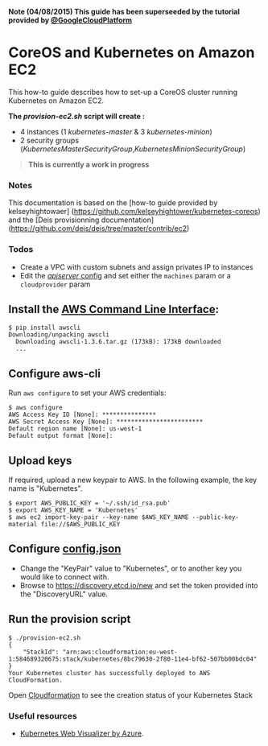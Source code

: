 __Note (04/08/2015) This guide has been superseeded by the tutorial provided by  [@GoogleCloudPlatform](https://github.com/GoogleCloudPlatform/kubernetes/blob/master/docs/getting-started-guides/aws-coreos.md)__

CoreOS and Kubernetes on Amazon EC2
=====================



This how-to guide describes how to set-up a CoreOS cluster running Kubernetes on Amazon EC2.

**The *provision-ec2.sh* script will create :**
- 4 instances (1 *kubernetes-master* & 3 *kubernetes-minion*)
- 2 security groups (*KubernetesMasterSecurityGroup*,*KubernetesMinionSecurityGroup*)


> **This is currently a work in progress**

### Notes
This documentation is based on the [how-to guide provided by kelseyhightowaer] (https://github.com/kelseyhightower/kubernetes-coreos) and the [Deis provisionning documentation] (https://github.com/deis/deis/tree/master/contrib/ec2)

### Todos
- Create a VPC with custom subnets and assign privates IP to instances
- Edit the [*apiserver* config](cloud-init/master.yaml) and set either the `machines` param or a `cloudprovider` param

## Install the [AWS Command Line Interface](https://github.com/aws/aws-cli):
```console
$ pip install awscli
Downloading/unpacking awscli
  Downloading awscli-1.3.6.tar.gz (173kB): 173kB downloaded
  ...
```

## Configure aws-cli
Run `aws configure` to set your AWS credentials:
```console
$ aws configure
AWS Access Key ID [None]: ***************
AWS Secret Access Key [None]: ************************
Default region name [None]: us-west-1
Default output format [None]:
```

## Upload keys
If required, upload a new keypair to AWS. In the following example, the key name is "Kubernetes".
```console
$ export AWS_PUBLIC_KEY = '~/.ssh/id_rsa.pub'
$ export AWS_KEY_NAME = 'Kubernetes'
$ aws ec2 import-key-pair --key-name $AWS_KEY_NAME --public-key-material file://$AWS_PUBLIC_KEY
```

## Configure [config.json](config.json)
- Change the "KeyPair" value to "Kubernetes", or to another key you would like to connect with.
- Browse to https://discovery.etcd.io/new and set the token provided into the "DiscoveryURL" value.

## Run the provision script
```console
$ ./provision-ec2.sh
{
    "StackId": "arn:aws:cloudformation:eu-west-1:584689320675:stack/kubernetes/8bc79630-2f80-11e4-bf62-507bb00bdc04"
}
Your Kubernetes cluster has successfully deployed to AWS CloudFormation.
```

Open [Cloudformation](https://console.aws.amazon.com/cloudformation/home) to see the creation status of your Kubernetes Stack


### Useful resources
- [Kubernetes Web Visualizer by Azure](https://github.com/Azure/azure-kubernetes-visualizer).
